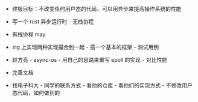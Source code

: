 - 终极目标：不改变任何用户态的代码，可以用异步来提高操作系统的性能
- 写一个 rust 异步运行时 - 无栈协程
- 有栈协程 may
- zig 上实现两种实现撮合到一起 - 搭一个基本的框架 - 测试用例

- 赵方亮 - async-os - 用自己的思路来重写 epoll 的实现 - 对比性能
- 完善文档

- 找电子科大 - 同学的联系方式 - 看他的仓库 - 看他们的实现方式 - 不修改用户态代码，如何做到的
